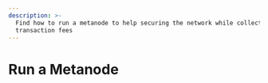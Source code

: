 ```yaml
---
description: >-
  Find how to run a metanode to help securing the network while collecting
  transaction fees
---
```


# Run a Metanode

